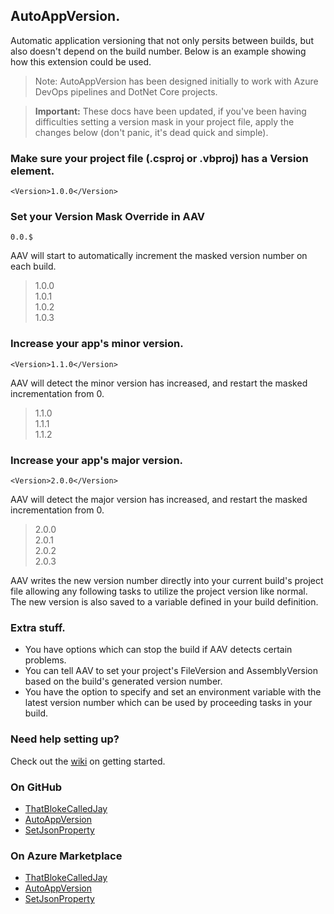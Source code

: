 ## AutoAppVersion.
Automatic application versioning that not only persits between builds, but also doesn't depend on the build number. Below is an example showing how this extension could be used.  
  
> Note: AutoAppVersion has been designed initially to work with Azure DevOps pipelines and DotNet Core projects.
  
> **Important:** These docs have been updated, if you've been having difficulties setting a version mask in your project file, apply the changes below (don't panic, it's dead quick and simple).  

### Make sure your project file (.csproj or .vbproj) has a Version element.  
`<Version>1.0.0</Version>`  

### Set your Version Mask Override in AAV  
`0.0.$`  
  
AAV will start to automatically increment the masked version number on each build.
  
> 1.0.0  
> 1.0.1  
> 1.0.2  
> 1.0.3  
  
### Increase your app's minor version.  
  
`<Version>1.1.0</Version>`  
  
AAV will detect the minor version has increased, and restart the masked incrementation from 0.  
  
> 1.1.0  
> 1.1.1  
> 1.1.2  

### Increase your app's major version.  
  
`<Version>2.0.0</Version>`  
  
AAV will detect the major version has increased, and restart the masked incrementation from 0.  

> 2.0.0  
> 2.0.1  
> 2.0.2  
> 2.0.3  
  
AAV writes the new version number directly into your current build's project file allowing any following tasks to utilize the project version like normal. The new version is also saved to a variable defined in your build definition.  
  
### Extra stuff.
- You have options which can stop the build if AAV detects certain problems.  
- You can tell AAV to set your project's FileVersion and AssemblyVersion based on the build's generated version number.  
- You have the option to specify and set an environment variable with the latest version number which can be used by proceeding tasks in your build.
  
### Need help setting up?
Check out the [wiki](https://github.com/ThatBlokeCalledJay/auto-app-version/wiki/Getting-Started) on getting started.  

### On GitHub

- [ThatBlokeCalledJay](https://github.com/ThatBlokeCalledJay)
- [AutoAppVersion](https://github.com/ThatBlokeCalledJay/auto-app-version)  
- [SetJsonProperty](https://github.com/ThatBlokeCalledJay/set-json-property)  
  
### On Azure Marketplace

- [ThatBlokeCalledJay](https://marketplace.visualstudio.com/publishers/ThatBlokeCalledJay)
- [AutoAppVersion](https://marketplace.visualstudio.com/items?itemName=ThatBlokeCalledJay.thatblokecalledjay-autoappversion)  
- [SetJsonProperty](https://marketplace.visualstudio.com/items?itemName=ThatBlokeCalledJay.thatblokecalledjay-setjsonproperty)  
